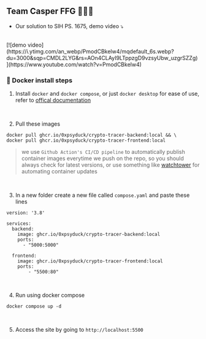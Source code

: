 ## Team Casper FFG 🚀🚀🚀

- Our solution to SIH PS. 1675, demo video ⤵️
<br>
[![demo video](https://i.ytimg.com/an_webp/PmodCBkelw4/mqdefault_6s.webp?du=3000&sqp=CMDL2LYG&rs=AOn4CLAyI9LTppzgD9vzsyUbw_uzgrSZZg)](https://www.youtube.com/watch?v=PmodCBkelw4)
<br>

### 🐳 Docker install steps
1. Install `docker` and `docker compose`, or just `docker desktop` for ease of use, refer to [offical documentation](https://docs.docker.com/desktop/)
<br>

2. Pull these images
```
docker pull ghcr.io/0xpsyduck/crypto-tracer-backend:local && \
docker pull ghcr.io/0xpsyduck/crypto-tracer-frontend:local
```

> we use `Github Action's CI/CD pipeline` to automatically publish container images everytime we push on the repo, so you should always check for latest versions, or use something like [watchtower](https://github.com/containrrr/watchtower) for automating container updates
<br>

3. In a new folder create a new file called `compose.yaml` and paste these lines
```
version: '3.8'

services:
  backend:
    image: ghcr.io/0xpsyduck/crypto-tracer-backend:local
    ports:
      - "5000:5000"
  
  frontend:
    image: ghcr.io/0xpsyduck/crypto-tracer-frontend:local
    ports:
        - "5500:80"
```
<br>

4. Run using docker compose
```
docker compose up -d
```
<br>

5. Access the site by going to `http://localhost:5500`
